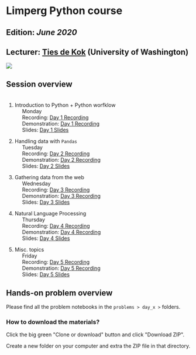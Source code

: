 # Limperg Python course
## Edition: *June 2020*
## Lecturer: <a href="https://www.tiesdekok.com" target="_blank">Ties de Kok</a> (University of Washington)
 <a href="https://opensource.org/licenses/MIT"><img src="https://img.shields.io/badge/license-MIT-blue.svg"></a>


## **Session overview**

<span style="display: block; padding-top: 5px"></span>

1) Introduction to Python + Python worfklow     
<span style="padding-left: 20px" class="arrow-right"></span> Monday    
<span style="padding-left: 20px" class="arrow-right"></span>Recording: <a href="https://youtu.be/FpcIeNeGWd8" target="_blank">Day 1 Recording</a>   
<span style="padding-left: 20px" class="arrow-right"></span>Demonstration: <a href="https://youtu.be/CFw2hrLV7ms" target="_blank">Day 1 Recording</a> <br>
<span style="padding-left: 20px" class="arrow-right"></span>Slides: <a href="https://www.tiesdekok.com/slides/limperg_2020/day_2/index.html" target="_blank">Day 1 Slides</a>

2) Handling data with `Pandas`  
<span style="padding-left: 20px" class="arrow-right"></span> Tuesday  
<span style="padding-left: 20px" class="arrow-right"></span>Recording: <a href="https://youtu.be/rr1KeRD57gg" target="_blank">Day 2 Recording</a>  
<span style="padding-left: 20px" class="arrow-right"></span>Demonstration: <a href="https://youtu.be/dbRXOQkD2E8" target="_blank">Day 2 Recording</a> <br>
<span style="padding-left: 20px" class="arrow-right"></span>Slides: <a href="https://www.tiesdekok.com/slides/limperg_2020/day_1/index.html" target="_blank">Day 2 Slides</a>

3) Gathering data from the web  
<span style="padding-left: 20px" class="arrow-right"></span> Wednesday     
<span style="padding-left: 20px" class="arrow-right"></span>Recording: <a href="https://youtu.be/ADeBwjPy59Y" target="_blank">Day 3 Recording</a>   
<span style="padding-left: 20px" class="arrow-right"></span>Demonstration: <a href="https://youtu.be/ES9pKYIz_hs" target="_blank">Day 3 Recording</a> <br>
<span style="padding-left: 20px" class="arrow-right"></span>Slides: <a href="https://www.tiesdekok.com/slides/limperg_2020/day_3/index.html" target="_blank">Day 3 Slides</a>

4) Natural Language Processing   
<span style="padding-left: 20px" class="arrow-right"></span> Thursday   
<span style="padding-left: 20px" class="arrow-right"></span>Recording: <a href="https://youtu.be/qQsFdSSSFRk" target="_blank">Day 4 Recording</a>   
<span style="padding-left: 20px" class="arrow-right"></span>Demonstration: <a href="https://youtu.be/jU6wsGXtx14" target="_blank">Day 4 Recording</a> <br>
<span style="padding-left: 20px" class="arrow-right"></span>Slides: <a href="https://www.tiesdekok.com/slides/limperg_2020/day_4/index.html" target="_blank">Day 4 Slides</a>

5) Misc. topics  
<span style="padding-left: 20px" class="arrow-right"></span> Friday  
<span style="padding-left: 20px" class="arrow-right"></span>Recording: <a href="https://youtu.be/9kI-IfOd24g" target="_blank">Day 5 Recording</a>  
<span style="padding-left: 20px" class="arrow-right"></span>Demonstration: <a href="https://youtu.be/CFw2hrLV7ms" target="_blank">Day 5 Recording</a> <br>
<span style="padding-left: 20px" class="arrow-right"></span>Slides: <a href="https://www.tiesdekok.com/slides/limperg_2020/day_5/index.html" target="_blank">Day 5 Slides</a>

## Hands-on problem overview  

Please find all the problem notebooks in the `problems > day_x >` folders.

### How to download the materials? 

Click the big green "Clone or download" button and click "Download ZIP".

Create a new folder on your computer and extra the ZIP file in that directory. 
